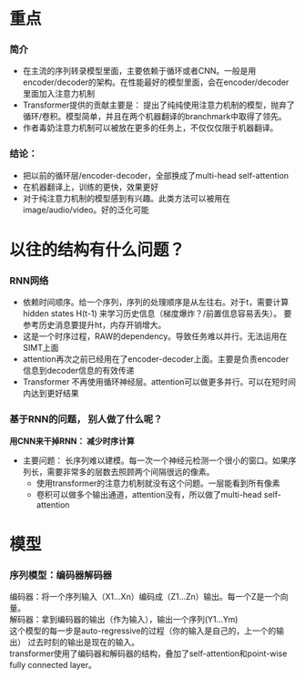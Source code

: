 # 重点
### 简介
- 在主流的序列转录模型里面，主要依赖于循环或者CNN。一般是用encoder/decoder的架构。在性能最好的模型里面，会在encoder/decoder里面加入注意力机制  
- Transformer提供的贡献主要是： 提出了纯纯使用注意力机制的模型，抛弃了循环/卷积。模型简单，并且在两个机器翻译的branchmark中取得了领先。  
- 作者毒奶注意力机制可以被放在更多的任务上，不仅仅仅限于机器翻译。

### 结论：
- 把以前的循环层/encoder-decoder，全部换成了multi-head self-attention  
- 在机器翻译上，训练的更快，效果更好
- 对于纯注意力机制的模型感到有兴趣。此类方法可以被用在image/audio/video。好的泛化可能


# 以往的结构有什么问题？
### RNN网络
- 依赖时间顺序。给一个序列，序列的处理顺序是从左往右。对于t，需要计算hidden states H(t-1) 来学习历史信息（梯度爆炸？/前置信息容易丢失）。 要参考历史消息要提升ht，内存开销增大。
- 这是一个时序过程，RAW的dependency。导致任务难以并行。无法运用在SIMT上面
- attention再次之前已经用在了encoder-decoder上面。主要是负责encoder信息到decoder信息的有效传递
- Transformer 不再使用循环神经层。attention可以做更多并行。可以在短时间内达到更好结果

### 基于RNN的问题， 别人做了什么呢？
**用CNN来干掉RNN： 减少时序计算**
- 主要问题： 长序列难以建模。每一次一个神经元检测一个很小的窗口。如果序列长，需要非常多的层数去照顾两个间隔很远的像素。
  - 使用transformer的注意力机制就没有这个问题。一层能看到所有像素
  - 卷积可以做多个输出通道，attention没有，所以做了multi-head self-attention
    

# 模型
### 序列模型：编码器解码器
编码器：将一个序列输入（X1...Xn）编码成（Z1...Zn）输出。每一个Z是一个向量。    
解码器：拿到编码器的输出（作为输入），输出一个序列(Y1...Ym)    
这个模型的每一步是auto-regressive的过程（你的输入是自己的，上一个的输出） 过去时刻的输出是现在的输入。  
transformer使用了编码器和解码器的结构，叠加了self-attention和point-wise fully connected layer。  







